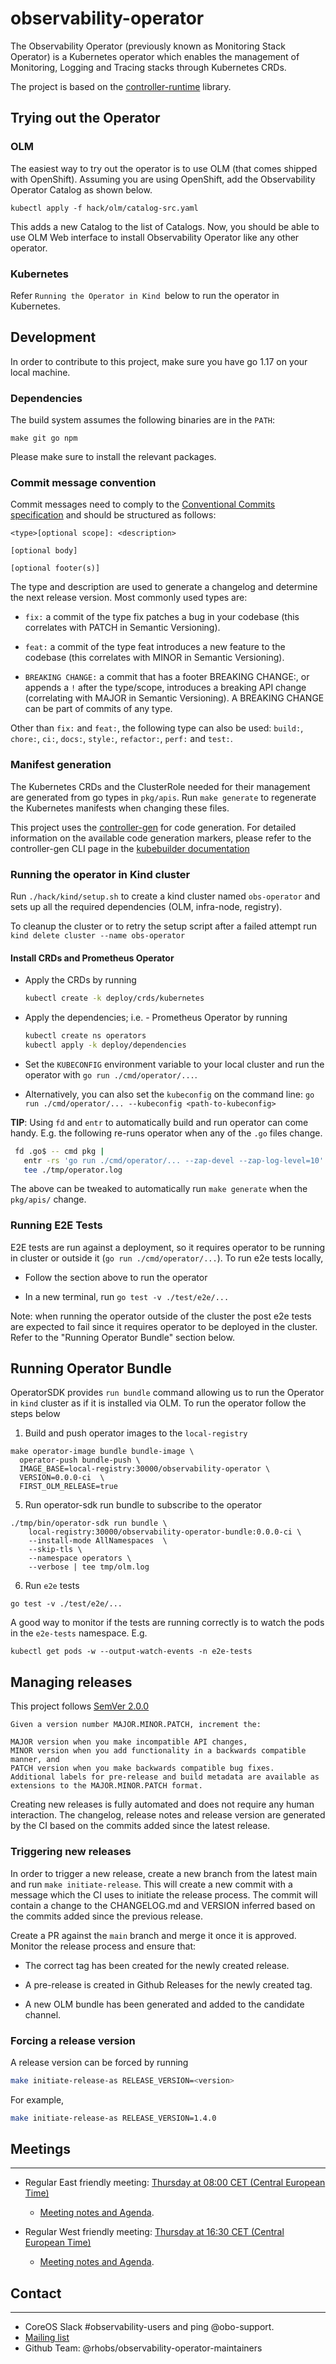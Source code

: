 # observability-operator

The Observability Operator (previously known as Monitoring Stack Operator) is a
Kubernetes operator which enables the management of Monitoring, Logging and
Tracing stacks through Kubernetes CRDs.

The project is based on the [controller-runtime](https://github.com/kubernetes-sigs/controller-runtime) library.

## Trying out the Operator

### OLM

The easiest way to try out the operator is to use OLM (that comes shipped with
OpenShift). Assuming you are using OpenShift, add the Observability Operator Catalog
as shown below.

```
kubectl apply -f hack/olm/catalog-src.yaml
```
This adds a new Catalog to the list of Catalogs. Now, you should be able to use
OLM Web interface to install Observability Operator like any other operator.

### Kubernetes

Refer `Running the Operator in Kind `below to run the operator in Kubernetes.

## Development

In order to contribute to this project, make sure you have go 1.17 on your local machine.

### Dependencies

The build system assumes the following binaries are in the `PATH`:

```
make git go npm
```

Please make sure to install the relevant packages.

### Commit message convention

Commit messages need to comply to the [Conventional Commits specification](https://www.conventionalcommits.org/en/v1.0.0/) and should be structured as follows:

```
<type>[optional scope]: <description>

[optional body]

[optional footer(s)]
```

The type and description are used to generate a changelog and determine the next release version.
Most commonly used types are:

* `fix:` a commit of the type fix patches a bug in your codebase (this correlates with PATCH in Semantic Versioning).

* `feat:` a commit of the type feat introduces a new feature to the codebase (this correlates with MINOR in Semantic Versioning).

* `BREAKING CHANGE:` a commit that has a footer BREAKING CHANGE:, or appends a
 `!` after the type/scope, introduces a breaking API change (correlating with
 MAJOR in Semantic Versioning). A BREAKING CHANGE can be part of commits of any type.

Other than `fix:` and `feat:`, the following type can also be used: `build:`, `chore:`, `ci:`, `docs:`, `style:`, `refactor:`, `perf:` and `test:`.

### Manifest generation

The Kubernetes CRDs and the ClusterRole needed for their management are generated from go types in `pkg/apis`.
Run `make generate` to regenerate the Kubernetes manifests when changing these files.

This project uses the [controller-gen](https://github.com/kubernetes-sigs/controller-tools/tree/master/cmd/controller-gen) for code generation.
For detailed information on the available code generation markers, please refer
to the controller-gen CLI page in the [kubebuilder documentation](https://book.kubebuilder.io/reference/markers.html)

### Running the operator in Kind cluster

Run `./hack/kind/setup.sh` to create a kind cluster named `obs-operator` and
sets up all the required dependencies (OLM, infra-node, registry).

To cleanup the cluster or to retry the setup script after a failed attempt run `kind delete cluster --name obs-operator`

#### Install CRDs and Prometheus Operator

* Apply the CRDs by running
  ```sh
  kubectl create -k deploy/crds/kubernetes
  ```

* Apply the dependencies; i.e. - Prometheus Operator by running

  ```sh
  kubectl create ns operators
  kubectl apply -k deploy/dependencies
  ```

* Set the `KUBECONFIG` environment variable to your local cluster and run the
  operator with `go run ./cmd/operator/...`.

* Alternatively, you can also set the `kubeconfig` on the command line:
  `go run ./cmd/operator/... --kubeconfig <path-to-kubeconfig>`

**TIP**: Using `fd` and `entr` to automatically build and run operator can come handy.
E.g. the following re-runs operator when any of the `.go` files change.

 ```sh
  fd .go$ -- cmd pkg |
    entr -rs 'go run ./cmd/operator/... --zap-devel --zap-log-level=10' 2>&1 |
    tee ./tmp/operator.log
 ```

The above can be tweaked to automatically run `make generate` when the `pkg/apis/` change.

### Running E2E Tests

E2E tests are run against a deployment, so it requires operator to be running
in cluster or outside it (`go run ./cmd/operator/...`). To run e2e tests locally,

* Follow the section above to run the operator

* In a new terminal, run `go test -v ./test/e2e/...`

Note: when running the operator outside of the cluster the post e2e tests are
expected to fail since it requires operator to be deployed in the cluster.
Refer to the "Running Operator Bundle" section below.

## Running Operator Bundle

OperatorSDK provides `run bundle` command allowing us to run the Operator in
`kind` cluster as if it is installed via OLM. To run the operator follow the
steps below

1. Build and push operator images to the `local-registry`
```
make operator-image bundle bundle-image \
  operator-push bundle-push \
  IMAGE_BASE=local-registry:30000/observability-operator \
  VERSION=0.0.0-ci  \
  FIRST_OLM_RELEASE=true
```

5. Run operator-sdk run bundle to subscribe to the operator
```
./tmp/bin/operator-sdk run bundle \
    local-registry:30000/observability-operator-bundle:0.0.0-ci \
    --install-mode AllNamespaces  \
    --skip-tls \
    --namespace operators \
    --verbose | tee tmp/olm.log
```
6. Run `e2e` tests
```
go test -v ./test/e2e/...
```
A good way to monitor if the tests are running correctly is to watch the
pods in the `e2e-tests` namespace. E.g.
```
kubectl get pods -w --output-watch-events -n e2e-tests
```
## Managing releases

This project follows [SemVer 2.0.0](https://semver.org/)

```
Given a version number MAJOR.MINOR.PATCH, increment the:

MAJOR version when you make incompatible API changes,
MINOR version when you add functionality in a backwards compatible manner, and
PATCH version when you make backwards compatible bug fixes.
Additional labels for pre-release and build metadata are available as extensions to the MAJOR.MINOR.PATCH format.
```

Creating new releases is fully automated and does not require any human interaction.
The changelog, release notes and release version are generated by the CI based on the commits added since the latest release.

### Triggering new releases

In order to trigger a new release, create a new branch from the latest main and run `make initiate-release`.
This will create a new commit with a message which the CI uses to initiate the release process.
The commit will contain a change to the CHANGELOG.md and VERSION inferred based on the commits added since the previous release.

Create a PR against the `main` branch and merge it once it is approved. Monitor the release process and ensure that:

* The correct tag has been created for the newly created release.

* A pre-release is created in Github Releases for the newly created tag.

* A new OLM bundle has been generated and added to the candidate channel.

### Forcing a release version

A release version can be forced by running

```sh
make initiate-release-as RELEASE_VERSION=<version>
```

For example,

```sh
make initiate-release-as RELEASE_VERSION=1.4.0
```

## Meetings
___
- Regular East friendly meeting: [Thursday at 08:00 CET (Central European Time)](https://meet.google.com/gwy-vssi-hfr)
  - [Meeting notes and Agenda](https://docs.google.com/document/d/1Iy3CRIEzsHUhtMuzCVRX-8fbmsivcu2iju1J2vN2knQ/edit?usp=meetingnotes&showmeetingnotespromo=true).

- Regular West friendly meeting: [Thursday at 16:30 CET (Central European Time)](https://meet.google.com/gwy-vssi-hfr)
  - [Meeting notes and Agenda](https://docs.google.com/document/d/1Iy3CRIEzsHUhtMuzCVRX-8fbmsivcu2iju1J2vN2knQ/edit?usp=meetingnotes&showmeetingnotespromo=true).

## Contact
___
- CoreOS Slack #observability-users and ping @obo-support.
- [Mailing list](mso-users@redhat.com)
- Github Team: @rhobs/observability-operator-maintainers
